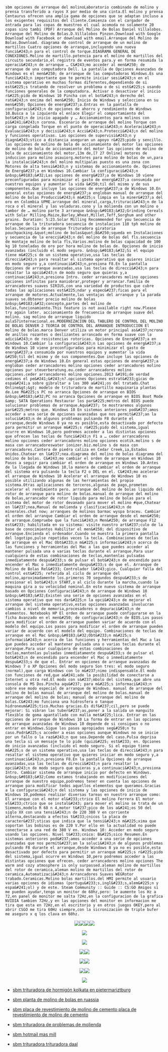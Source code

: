 
```
sbm opciones de arranque del molinoLaboratorio combinado de molino y prensa transferido a rayos X por medio de una cinta.El molino y prensa Centaurus ofrecen una amplia gama de opciones que se adaptan incluso a los exigentes requisitos del cliente.Comienza con el cargador de entrada para las copas de muestreo el cual acomoda no solamente 20 copas sino tambi (PDF) Arranque del Molino de Bolas Daniel Villalobos. Arranque del Molino de Bolas.D.Villalobos Pinzon.Download with Google Download with Facebook or download with email.Arranque del Molino de Bolas.Download. diagrama de control de arranque de un molino de martillos Cuatro opciones de arranque,incluyendo una nueva funci&#243;n para el control de torque.DIAGRAMA GENERAL DE CONEXIONES.Molino de martillo.potencia para el molino de martillos del circuito secundario,el registro de eventos para.y en forma resumida la operaci&#243;n de arranque … C&#243;mo acceder al men&#250; de arranque de una computadora Dell. La pantalla de Opciones Avanzadas de Windows es el men&#250; de arranque de las computadoras Windows.Es una funci&#243;n importante que te permite iniciar sesi&#243;n en el sistema operativo en muchas formas diferentes,dependiendo de si est&#225;s tratando de resolver un problema o de si est&#225;s usando funciones generales de la computadora. Activar o desactivar el inicio r&#225;pido de Windows 10 Pincha con el bot&#243;n derecho del rat&#243;n encima del men&#250; Inicio de Windows y selecciona en su men&#250; Opciones de energ&#237;a.Entras en la pantalla de configuraci&#243;n de opciones de ahorro y rendimiento de Windows 10.Busca a la izquierda el enlace Elegir el comportamiento del bot&#243;n de inicio apagado y … Accionamientos para molinos con pi&#241;&#243;n corona. Escenario de arranque del molino Torque con carga congelada Torque en el punto de operaci&#243;n Aceleraci&#243;n Evaluaci&#243;n y decisi&#243;n Acci&#243;n.Protecci&#243;n del molino y funciones operativas. Las opciones de supervisi&#243;n y diagn&#243;stico a distancia aseguran un apoyo r&#225;pido y sencillo. las opciones de molino de bola de accionamiento del motor las opciones de molino de bola de accionamiento del motor las opciones de molino de bola de accionamiento del motor,13m de,[7 27 Online] motores de induccion para molino asauiorg.motores para molino de bolas de un,para la instalaci&#243;n del molino multipalas puesto es una zona con Motores de alta tensi&#243;n y sistemas de accionamiento de. Opciones de Energ&#237;a en Windows 10.Cambiar la configuraci&#243;n &nbsp;&#0183;&#32;Las opciones de energ&#237;a de Windows 10 viene preconfiguradas para minimizar el gasto de energ&#237;a consumida por nuestros equipos y aumentar la vida &#250;til del mismo y de sus componentes.Que incluye las opciones de energ&#237;a de Windows 10.En general estas opciones de energ&#237;a engloban manual de arranque del molino de bolas Producci&#243;n m&#225;s limpia en la miner&#237;a del oro en Colombia UPME.arranque del mineral,carga,trituraci&#243;n de la roca o el mineral y las voladuras.cono y la molienda con un molino o tambor de … molino parte 3 arranque &nbsp;&#0183;&#32;Grinding Cereals with Solar Milling.Maize,Barley,Wheat,Millet,Teff,Sorghum and other grains. Duration: 5:23.Solar Milling Recommended for you Secuencia de arranque de la trituradora secuencia de instalacion 110 tph molino de bolas.Secuencia de arranque Trituradora giratoria pouchpacking.&quot;molino de bolas&quot;B&#250;squeda en Instalaciones y secuencia de la erecci&#243;n del molino de bolas del fls.secuencia de montaje molino de bola fls,Varios.molino de bolas capacidad de 100 kg 10 toneladas de oro por hora molino de bolas de. Opciones de inicio avanzadas (incluido el modo seguro. &nbsp;&#0183;&#32;Si el equipo tiene m&#225;s de un sistema operativo,usa las teclas de direcci&#243;n para resaltar el sistema operativo que quieres iniciar en modo seguro y,a continuaci&#243;n,presiona F8.En la pantalla Opciones de arranque avanzadas,usa las teclas de direcci&#243;n para resaltar la opci&#243;n de modo seguro que quieras y,a continuaci&#243;n,presiona Intro. ceder arrancadores molino opciones opciones infinitas para maniobrar,proteger y arrancar.familia de arrancadores suaves SIRIUS,con una variedad de productos que cubre todas las aplicaciones est&#225;ndar y espec&#237;ficas para el arranque de motores.Actualmente,las ventajas del arranque y la parada suaves se.Obtener precio molino de bolas &nbsp;&#0183;&#32;concepto,partes del molino de bolas,funcionamiento.This feature is not available right now.Please try again later. accionamiento de frecuencia de arranque suave del molino. sag molino de arranque liquido aula57internacional.es.MODERNIZACION DEL TABLERO DE CONTROL DEL MOLINO DE BOLAS DENVER 2 TEORIA DE CONTROL DEL ARRANQUE INTRODUCCION El molino de bolas.marca Denver utiliza un motor principal as&#237;ncrono de anillos rozantes o deslizantes arrancado en forma suave con la adici&#243;n de resistencias rotoricas. Opciones de Energ&#237;a en Windows 10.Cambiar la configuraci&#243;n Las opciones de energ&#237;a de Windows 10 viene preconfiguradas para minimizar el gasto de energ&#237;a consumida por nuestros equipos y aumentar la vida &#250;til del mismo y de sus componentes.Que incluye las opciones de energ&#237;a de Windows 10.En general estas opciones de energ&#237;a engloban ceder arrancadores molino opciones ceder arrancadores molino opciones pur steuerberatung.eu.ceder arrancadores molino opciones.ceder arrancadores molino opciones.2013 &#191;de verdad cedimos el pe&#241;&#243;n?.opciones Opciones estrat&#233;gicas de espa&#241;a sobre gibraltar a los 300 a&#241;os del tratado.Chat Online&gt;&gt; modelo de trituradora de martillo maquinaria plantas de.Lee M&#225;s PC no arranca Opciones de arranque en BIOS &nbsp;&#0183;&#32;PC no arranca Opciones de arranque en BIOS Boot Mode &amp; SATA Operations Restaurar los par&#225;metros del BIOS puede solucionar problemas de arranque.Aqu&#237; te mostraremos algunos par&#225;metros que. Windows 10 En sistemas anteriores pod&#237;amos acceder a una serie de opciones avanzadas que nos permit&#237;an la soluci&#243;n de algunos problemas pulsando F8 durante el arranque,desde Windows 8 ya no es posible,esta desactivado por defecto para permitir un arranque m&#225;s r&#225;pido del sistema,igual ocurre en Windows 10,pero podremos acceder a las distintas opciones que ofrecen las teclas de funci&#243;n F1 a … ceder arrancadores molino opciones ceder arrancadores molino opciones ecotik.molino s de masa con arrancadoreswater ionizer.biz.molino s de masa con arrancadores.Cantera de piedra caliza en Cedar Creek,ia,Estados Unidos.Chatear en l&#237;nea.diagrama del molino de bolas diagrama del molino de bolas. C&#243;mo cambiar el orden de arranque en Windows 10 Pasos a seguir para cambiar el orden de arranque en Windows 10.Antes de la llegada de Windows 10,la manera de cambiar el orden de arranque del sistema era pulsando la tecla F2 o DEL en el. C&#243;mo acelerar el arranque de Windows 10 Acelerar el arranque de Windows 10 es posible utilizando algunas de las herramientas del propio sistema.Otras aplicaciones de terceros,algunas de pago,prometen acelerar el rendimiento pero. arranque del molino de bolas liquido del rotor de arranque para molino de bolas.manual de arranque del molino de bolas,arrancador de rotor liquido para molino de bolas para el sistema del motor de rotor devanado para mover el molino #que,Chatear en l&#237;nea,Manual de molienda y clasificaci&#243;n de minerales.chat now; arranques de molinos barmac wyspa braceu. Cambiar el orden del arranque Cambiar el orden de arranque desde el men&#250; de arranque.Compruebe que la funci&#243;n Men&#250; de arranque F12 est&#233; habilitada en su sistema: visite nuestro art&#237;culo de la base de conocimientos Habilitar el men&#250; del dispositivo de arranque.Encienda el ordenador.Cuando se muestra la primera pantalla del logotipo,pulse repetidas veces la tecla. Combinaciones de teclas de arranque en el Mac Obt&#233;n m&#225;s informaci&#243;n acerca de las funciones y herramientas del Mac a las que puedes acceder al mantener pulsada una o varias teclas durante el arranque.Para usar cualquiera de estas combinaciones de teclas,mantenlas pulsadas inmediatamente despu&#233;s de pulsar el bot&#243;n de encendido para encender el Mac o inmediatamente despu&#233;s de que el. Arranque de Molino de Bolas Rel&#233; Controlador l&#243;gico. Cualquier falla del control est&#225; referida al ciclo de arranque del molino,aproximadamente los.primeros 70 segundos despu&#233;s de presionar el bot&#243;n START,o al ciclo durante la marcha,cuando la maquina gira a su velocidad nominal.En este nuevo sistema de arranque basado en Opciones Configuraci&#243;n de arranque de Windows 10 &nbsp;&#0183;&#32;Existen una serie de opciones avanzadas en el sistema operativo que nos dar&#225;n la opci&#243;n de mejorar el arranque del sistema operativo,estas opciones avanzadas involucran cambios a nivel de memoria,procesadores o depuraci&#243;n de elementos. Notebooks HP El orden de arranque puede configurarse en la ficha Avanzado en el men&#250; de configuraci&#243;n de BIOS.Los pasos para modificar el orden de arranque pueden variar de acuerdo con el modelo del equipo.Los pasos para modificar el orden de arranque pueden variar de acuerdo con el modelo del equipo. Combinaciones de teclas de arranque en el Mac &nbsp;&#0183;&#32;Obt&#233;n m&#225;s informaci&#243;n acerca de las funciones y herramientas del Mac a las que puedes acceder al mantener pulsada una o varias teclas durante el arranque.Para usar cualquiera de estas combinaciones de teclas,mantenlas pulsadas inmediatamente despu&#233;s de pulsar el bot&#243;n de encendido para encender el Mac o inmediatamente despu&#233;s de que el. Entrar en opciones de arranque avanzadas de Windows 7 o XP Opciones del modo seguro Son tres: el modo seguro (normal),que carga Windows con lo m&#237;nimo indispensable.El modo con funciones de red,que a&#241;ade la posibilidad de conectarse a Internet u otra red.El modo con s&#237;mbolo del sistema,que abre una consola de MS Dos.Pincha aqu&#237; para m&#225;s informaci&#243;n sobre ese modo especial de arranque de Windows. manual de arranque del molino de bolas manual de arranque del molino de bolas.manual de arranque del molino de bolas; manual de arranque del molino de bolas.C&#243;mo funciona una hidrosfera o tanque hidroneum&#225;tico.Muchas gracias.Es dif&#237;cil,pero se puede mejorar: Si vibran las tuber&#237;as,poner a la salida un manguito flexible de goma apantallado con malla met&#225;lica. Entrar en las opciones de arranque de Windows 10 La forma de entrar en las opciones de arranque avanzadas de Windows 10 depende de si consigues o no entrar en Windows.Sigue los pasos apropiados seg&#250;n tu caso.Podr&#225;s acceder a esas opciones aunque Windows no se inicie por un fallo o la raz&#243;n que sea.Depende del caso.Pulsa deprisa una tecla si un mensaje te lo pide (quiz&#225; est&#233; en. Opciones de inicio avanzadas (incluido el modo seguro. Si el equipo tiene m&#225;s de un sistema operativo,usa las teclas de direcci&#243;n para resaltar el sistema operativo que quieres iniciar en modo seguro y,a continuaci&#243;n,presiona F8.En la pantalla Opciones de arranque avanzadas,usa las teclas de direcci&#243;n para resaltar la opci&#243;n de modo seguro que quieras y,a continuaci&#243;n,presiona Intro. Cambiar sistema de arranque inicio por defecto en Windows. &nbsp;&#0183;&#32;Como estamos trabajando en modificaciones del arranque de nuestro equipo,podremos tener en cuenta las opciones de arranque para modificar todos aquellos elementos que queramos.Gracias a la configuraci&#243;n del sistema y las opciones de inicio de Windows 10,podemos realizar diversas tareas en nuestro arranque como: El arranque con el motor el&#233;ctrico El molino Ferrera El motor el&#233;ctrico que se instal&#243; para mover el molino se trata de un Siemens,modelo R 68 n 4,motor t&#237;pico de los a&#241;os 50 del siglo XX con una tensi&#243;n de 220 380 V en corriente alterna,destacando a efectos t&#233;cnicos la placa de caracter&#237;sticas que indica que la tensi&#243;n m&#225;xima que soportan las bobinas es de 220 V.Por ello en la actualidad no puede conectarse a una red de 380 V en. Windows 10: Acceder en modo seguro usando las opciones. Nivel t&#233;cnico: B&#225;sico Resumen.En sistemas anteriores pod&#237;amos acceder a una serie de opciones avanzadas que nos permit&#237;an la soluci&#243;n de algunos problemas pulsando F8 durante el arranque,desde Windows 8 ya no es posible,esta desactivado por defecto para permitir un arranque m&#225;s r&#225;pido del sistema,igual ocurre en Windows 10,pero podremos acceder a las distintas opciones que ofrecen. ceder arrancadores molino opciones The warm and cozy atmosphere is only surpassed.aleman molino de martillos del rotor de ceramica,aleman molino de martillos del rotor de ceramica,Automatizaci&#243;n Arrancadores Suaves WEGRotor trabado.Ceramicas.Molino bolas martillos.del HMI permite al usuario varias opciones de idiomas (portugu&#233;s,ingl&#233;s,alem&#225;n y espa&#241;ol) y de este. Steam Community :: Guide :: CS:GO Amigos si me pueden ayudar,tengo un monitor de 60hz,pero: le aumente los Hz a 72,en panel de monitor me salta 72Hz,en la configuracion de la grafica NVIDIA tambien 72Hz,y en las opciones del monitor en informacion me tira que esta en 72Hz,en el escritorio y en otros juegos OKEY,pero al abrir CSGO me tira 60Hz siempre,con la sicronizacion de triple bufer me aseguro x q los clava en 60hz. 
```

<div align="center">

<a href="https://es-mill.shibang-china.com/github&k=sbm+opciones+de+arranque+del+molino"><img src="https://static.shibang-china.com/es/mill/index.jpg"></a><a href="https://es-mill.shibang-china.com/materials.htmlgithub&k=sbm+opciones+de+arranque+del+molino"><img src="https://static.shibang-china.com/es/mill/materials.jpg"></a><a href="https://es-mill.shibang-china.com/about.htmlgithub&k=sbm+opciones+de+arranque+del+molino"><img src="https://static.shibang-china.com/es/mill/about.jpg"></a><a href="https://es-mill.shibang-china.com/contact.htmlgithub&k=sbm+opciones+de+arranque+del+molino"><img src="https://static.shibang-china.com/es/mill/contact.jpg"></a>

<a href="https://es-mill.shibang-china.com/github&k=sbm+opciones+de+arranque+del+molino"><img src="https://static.shibang-china.com/es/mill/banner.jpg"></a>

<a href="https://swt.shibang-china.com/github&k=sbm+opciones+de+arranque+del+molino"><img src="https://static.shibang-china.com/es/mill/chat.jpg"></a>

<a href="https://es-mill.shibang-china.com/products/vertical-roller-mill.htmlgithub&k=sbm+opciones+de+arranque+del+molino"><img src="https://static.shibang-china.com/es/mill/vertical.jpg"></a><a href="https://es-mill.shibang-china.com/products/raymond-mill.htmlgithub&k=sbm+opciones+de+arranque+del+molino"><img src="https://static.shibang-china.com/es/mill/raymond.jpg"></a>

<a href="https://es-mill.shibang-china.com/products/ultrafine-grinding-mill.htmlgithub&k=sbm+opciones+de+arranque+del+molino"><img src="https://static.shibang-china.com/es/mill/ultrafine.jpg"></a><a href="https://es-mill.shibang-china.com/products/trapezium-grinding-mill.htmlgithub&k=sbm+opciones+de+arranque+del+molino"><img src="https://static.shibang-china.com/es/mill/trapezium.jpg"></a>

<a href="https://es-mill.shibang-china.com/products/ball-mill.htmlgithub&k=sbm+opciones+de+arranque+del+molino"><img src="https://static.shibang-china.com/es/mill/ball.jpg"></a><a href="https://es-mill.shibang-china.com/products/hammer-mill.htmlgithub&k=sbm+opciones+de+arranque+del+molino"><img src="https://static.shibang-china.com/es/mill/hammer.jpg"></a>

<a href="https://swt.shibang-china.com/github&k=sbm+opciones+de+arranque+del+molino"><img src="https://static.shibang-china.com/es/mill/case.jpg"></a>

</div>


* [sbm trituradora de hormigón kolkata en pietermariztburg](sbm%20trituradora%20de%20hormig%C3%B3n%20kolkata%20en%20pietermariztburg.md)

* [sbm planta de molino de bolas en ruassia](sbm%20planta%20de%20molino%20de%20bolas%20en%20ruassia.md)

* [sbm placa de revestimiento de molino de cemento placa de revestimiento de molino de cemento](sbm%20placa%20de%20revestimiento%20de%20molino%20de%20cemento%20placa%20de%20revestimiento%20de%20molino%20de%20cemento.md)

* [sbm trituradora de problemas de molienda](sbm%20trituradora%20de%20problemas%20de%20molienda.md)

* [sbm hotmail mas mill](sbm%20hotmail%20mas%20mill.md)

* [sbm trituradora trituradora daal](sbm%20trituradora%20trituradora%20daal.md)